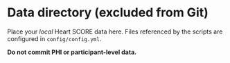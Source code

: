 # Data directory (excluded from Git)
Place your *local* Heart SCORE data here. Files referenced by the scripts are configured in `config/config.yml`.

**Do not commit PHI or participant-level data.**